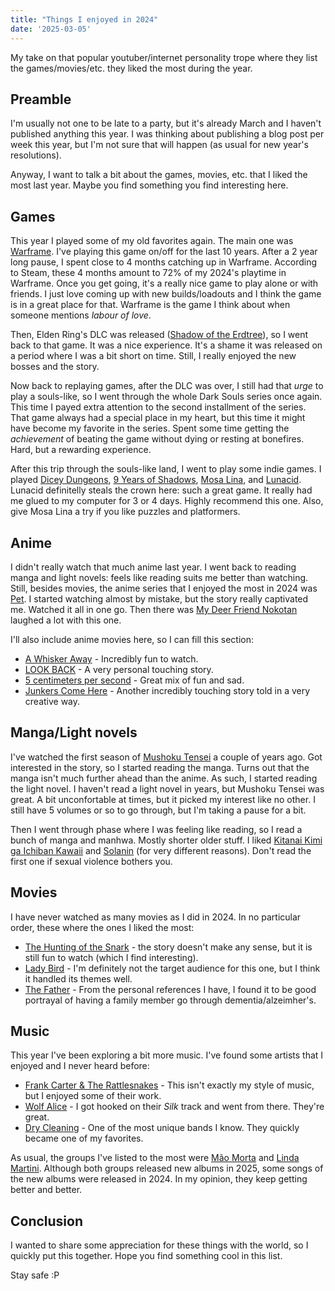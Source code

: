 ```yaml
---
title: "Things I enjoyed in 2024"
date: '2025-03-05'
---
```


My take on that popular youtuber/internet personality trope where they list the games/movies/etc. they liked the most during the year.

## Preamble

I'm usually not one to be late to a party, but it's already March and I haven't published anything this year. I was thinking about publishing a blog post per week this year, but I'm not sure that will happen (as usual for new year's resolutions).

Anyway, I want to talk a bit about the games, movies, etc. that I liked the most last year. Maybe you find something you find interesting here.

## Games

This year I played some of my old favorites again. The main one was [Warframe](https://www.warframe.com/). I've playing this game on/off for the last 10 years. After a 2 year long pause, I spent close to 4 months catching up in Warframe. According to Steam, these 4 months amount to 72% of my 2024's playtime in Warframe. Once you get going, it's a really nice game to play alone or with friends. I just love coming up with new builds/loadouts and I think the game is in a great place for that. Warframe is the game I think about when someone mentions *labour of love*.

Then, Elden Ring's DLC was released ([Shadow of the Erdtree](https://store.steampowered.com/app/2778580/ELDEN_RING_Shadow_of_the_Erdtree/)), so I went back to that game. It was a nice experience. It's a shame it was released on a period where I was a bit short on time. Still, I really enjoyed the new bosses and the story.

Now back to replaying games, after the DLC was over, I still had that _urge_ to play a souls-like, so I went through the whole Dark Souls series once again. This time I payed extra attention to the second installment of the series. That game always had a special place in my heart, but this time it might have become my favorite in the series. Spent some time getting the _achievement_ of beating the game without dying or resting at bonefires. Hard, but a rewarding experience.

After this trip through the souls-like land, I went to play some indie games. I played [Dicey Dungeons](https://store.steampowered.com/app/861540/Dicey_Dungeons/), [9 Years of Shadows](https://store.steampowered.com/app/1402120/9_Years_of_Shadows/), [Mosa Lina](https://store.steampowered.com/app/2477090/Mosa_Lina), and [Lunacid](https://store.steampowered.com/app/1745510/Lunacid/). Lunacid definitelly steals the crown here: such a great game. It really had me glued to my computer for 3 or 4 days. Highly recommend this one. Also, give Mosa Lina a try if you like puzzles and platformers.

## Anime

I didn't really watch that much anime last year. I went back to reading manga and light novels: feels like reading suits me better than watching. Still, besides movies, the anime series that I enjoyed the most in 2024 was [Pet](https://anilist.co/anime/101350/pet/). I started watching almost by mistake, but the story really captivated me. Watched it all in one go. Then there was [My Deer Friend Nokotan](https://anilist.co/anime/175977/My-Deer-Friend-Nokotan/) laughed a lot with this one.

I'll also include anime movies here, so I can fill this section:

- [A Whisker Away](https://anilist.co/anime/114963/A-Whisker-Away/) - Incredibly fun to watch.
- [LOOK BACK](https://anilist.co/anime/174788/LOOK-BACK/) - A very personal touching story.
- [5 centimeters per second](https://anilist.co/anime/1689/5-Centimeters-per-Second/) - Great mix of fun and sad.
- [Junkers Come Here](https://anilist.co/anime/1116/Junkers-Come-Here/) - Another incredibly touching story told in a very creative way.

## Manga/Light novels

I've watched the first season of [Mushoku Tensei](https://anilist.co/anime/108465/Mushoku-Tensei-Jobless-Reincarnation/) a couple of years ago. Got interested in the story, so I started reading the manga. Turns out that the manga isn't much further ahead than the anime. As such, I started reading the light novel. I haven't read a light novel in years, but Mushoku Tensei was great. A bit unconfortable at times, but it picked my interest like no other. I still have 5 volumes or so to go through, but I'm taking a pause for a bit.

Then I went through phase where I was feeling like reading, so I read a bunch of manga and manhwa. Mostly shorter older stuff. I liked [Kitanai Kimi ga Ichiban Kawaii](https://anilist.co/manga/110396/Kitanai-Kimi-ga-Ichiban-Kawaii/) and [Solanin](https://anilist.co/manga/33731/Solanin/) (for very different reasons). Don't read the first one if sexual violence bothers you.

## Movies

I have never watched as many movies as I did in 2024. In no particular order, these where the ones I liked the most:

- [The Hunting of the Snark](https://www.imdb.com/title/tt22171734/) - the story doesn't make any sense, but it is still fun to watch (which I find interesting).
- [Lady Bird](https://www.imdb.com/title/tt4925292/) - I'm definitely not the target audience for this one, but I think it handled its themes well.
- [The Father](https://www.imdb.com/title/tt10272386/) - From the personal references I have, I found it to be good portrayal of having a family member go through dementia/alzeimher's.

## Music

This year I've been exploring a bit more music. I've found some artists that I enjoyed and I never heard before:

- [Frank Carter & The Rattlesnakes](https://music.youtube.com/channel/UCxZC5_qm0HDLRxt53Yy4XWw) - This isn't exactly my style of music, but I enjoyed some of their work.
- [Wolf Alice](https://music.youtube.com/channel/UC0pJ-obBdqkyhBUvmXt646A) - I got hooked on their _Silk_ track and went from there. They're great.
- [Dry Cleaning](https://music.youtube.com/channel/UCoSgLAvtgQVCxO6Wt5vwEeA) - One of the most unique bands I know. They quickly became one of my favorites.

As usual, the groups I've listed to the most were [Mão Morta](https://music.youtube.com/channel/UC5FgqTje8qUT0JfBbfXiq1Q) and [Linda Martini](https://music.youtube.com/channel/UCb7eRocd4u0kseO_M2PFmag). Although both groups released new albums in 2025, some songs of the new albums were released in 2024. In my opinion, they keep getting better and better.

## Conclusion

I wanted to share some appreciation for these things with the world, so I quickly put this together. Hope you find something cool in this list.

Stay safe :P